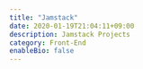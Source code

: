 ```yaml
---
title: "Jamstack"
date: 2020-01-19T21:04:11+09:00
description: Jamstack Projects
category: Front-End
enableBio: false
---
```

